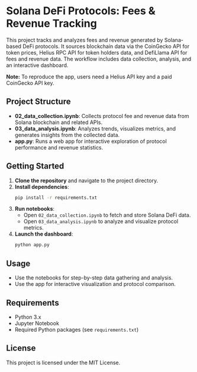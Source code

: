 # Solana DeFi Protocols: Fees & Revenue Tracking

This project tracks and analyzes fees and revenue generated by Solana-based DeFi protocols. It sources blockchain data via the CoinGecko API for token prices, Helius RPC API for token holders data, and DefiLlama API for fees and revenue data. The workflow includes data collection, analysis, and an interactive dashboard.

**Note:** To reproduce the app, users need a Helius API key and a paid CoinGecko API key.

## Project Structure

- **02_data_collection.ipynb**: Collects protocol fee and revenue data from Solana blockchain and related APIs.
- **03_data_analysis.ipynb**: Analyzes trends, visualizes metrics, and generates insights from the collected data.
- **app.py**: Runs a web app for interactive exploration of protocol performance and revenue statistics.

## Getting Started

1. **Clone the repository** and navigate to the project directory.
2. **Install dependencies**:
    ```bash
    pip install -r requirements.txt
    ```
3. **Run notebooks**:
    - Open `02_data_collection.ipynb` to fetch and store Solana DeFi data.
    - Open `03_data_analysis.ipynb` to analyze and visualize protocol metrics.
4. **Launch the dashboard**:
    ```bash
    python app.py
    ```

## Usage

- Use the notebooks for step-by-step data gathering and analysis.
- Use the app for interactive visualization and protocol comparison.

## Requirements

- Python 3.x
- Jupyter Notebook
- Required Python packages (see `requirements.txt`)

## License

This project is licensed under the MIT License.
